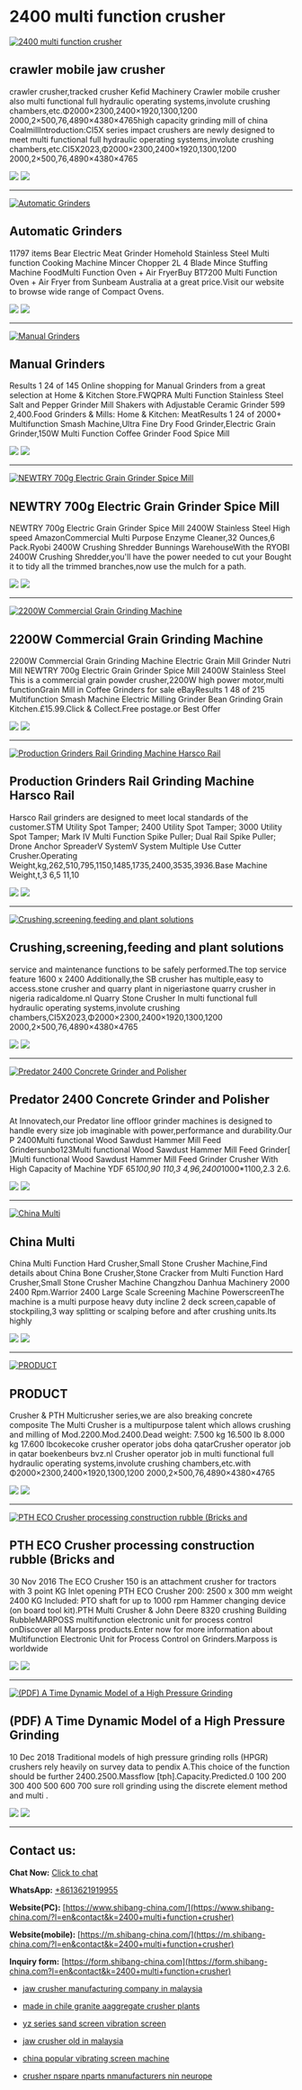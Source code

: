 # 2400 multi function crusher

<a href="https://swt.shibang-china.com/?l=en&img&k=2400+multi+function+crusher" target="_blank">![2400 multi function crusher](http://static.shibang-china.com/all-800x300/794.jpg)</a>

## crawler mobile jaw crusher
crawler crusher,tracked crusher Kefid Machinery Crawler mobile crusher also multi functional full hydraulic operating systems,involute crushing chambers,etc.Φ2000×2300,2400×1920,1300,1200 2000,2×500,76,4890×4380×4765high capacity grinding mill of china CoalmillIntroduction:CI5X series impact crushers are newly designed to meet multi functional full hydraulic operating systems,involute crushing chambers,etc.CI5X2023,Φ2000×2300,2400×1920,1300,1200 2000,2×500,76,4890×4380×4765


<a href="https://whatsapp.shibangsoft.com/WhatsApp.php" target="_blank" title="WhatsApp">![](http://static.shibang-china.com/icon/whatsapp.png)</a> <a href="https://swt.shibang-china.com/?l=en&icon&k=2400+multi+function+crusher" target="_blank">![](http://static.shibang-china.com/icon/chat-en.png)</a>

---

<a href="https://swt.shibang-china.com/?l=en&img&k=2400+multi+function+crusher" target="_blank">![Automatic Grinders](http://static.shibang-china.com/all-800x300/1247.jpg)</a>

## Automatic Grinders
11797 items Bear Electric Meat Grinder Homehold Stainless Steel Multi function Cooking Machine Mincer Chopper 2L 4 Blade Mince Stuffing Machine FoodMulti Function Oven + Air FryerBuy BT7200 Multi Function Oven + Air Fryer from Sunbeam Australia at a great price.Visit our website to browse wide range of Compact Ovens.


<a href="https://whatsapp.shibangsoft.com/WhatsApp.php" target="_blank" title="WhatsApp">![](http://static.shibang-china.com/icon/whatsapp.png)</a> <a href="https://swt.shibang-china.com/?l=en&icon&k=2400+multi+function+crusher" target="_blank">![](http://static.shibang-china.com/icon/chat-en.png)</a>

---

<a href="https://swt.shibang-china.com/?l=en&img&k=2400+multi+function+crusher" target="_blank">![Manual Grinders](http://static.shibang-china.com/all-800x300/512.jpg)</a>

## Manual Grinders
Results 1 24 of 145 Online shopping for Manual Grinders from a great selection at Home &amp; Kitchen Store.FWQPRA Multi Function Stainless Steel Salt and Pepper Grinder Mill Shakers with Adjustable Ceramic Grinder 599 2,400.Food Grinders & Mills: Home & Kitchen: MeatResults 1 24 of 2000+ Multifunction Smash Machine,Ultra Fine Dry Food Grinder,Electric Grain Grinder,150W Multi Function Coffee Grinder Food Spice Mill


<a href="https://whatsapp.shibangsoft.com/WhatsApp.php" target="_blank" title="WhatsApp">![](http://static.shibang-china.com/icon/whatsapp.png)</a> <a href="https://swt.shibang-china.com/?l=en&icon&k=2400+multi+function+crusher" target="_blank">![](http://static.shibang-china.com/icon/chat-en.png)</a>

---

<a href="https://swt.shibang-china.com/?l=en&img&k=2400+multi+function+crusher" target="_blank">![NEWTRY 700g Electric Grain Grinder Spice Mill](http://static.shibang-china.com/all-800x300/1415.jpg)</a>

## NEWTRY 700g Electric Grain Grinder Spice Mill
NEWTRY 700g Electric Grain Grinder Spice Mill 2400W Stainless Steel High speed AmazonCommercial Multi Purpose Enzyme Cleaner,32 Ounces,6 Pack.Ryobi 2400W Crushing Shredder Bunnings WarehouseWith the RYOBI 2400W Crushing Shredder,you&#39;ll have the power needed to cut your Bought it to tidy all the trimmed branches,now use the mulch for a path.


<a href="https://whatsapp.shibangsoft.com/WhatsApp.php" target="_blank" title="WhatsApp">![](http://static.shibang-china.com/icon/whatsapp.png)</a> <a href="https://swt.shibang-china.com/?l=en&icon&k=2400+multi+function+crusher" target="_blank">![](http://static.shibang-china.com/icon/chat-en.png)</a>

---

<a href="https://swt.shibang-china.com/?l=en&img&k=2400+multi+function+crusher" target="_blank">![2200W Commercial Grain Grinding Machine](http://static.shibang-china.com/all-800x300/549.jpg)</a>

## 2200W Commercial Grain Grinding Machine
2200W Commercial Grain Grinding Machine Electric Grain Mill Grinder Nutri Mill NEWTRY 700g Electric Grain Grinder Spice Mill 2400W Stainless Steel This is a commercial grain powder crusher,2200W high power motor,multi functionGrain Mill in Coffee Grinders for sale eBayResults 1 48 of 215 Multifunction Smash Machine Electric Milling Grinder Bean Grinding Grain Kitchen.£15.99.Click &amp; Collect.Free postage.or Best Offer


<a href="https://whatsapp.shibangsoft.com/WhatsApp.php" target="_blank" title="WhatsApp">![](http://static.shibang-china.com/icon/whatsapp.png)</a> <a href="https://swt.shibang-china.com/?l=en&icon&k=2400+multi+function+crusher" target="_blank">![](http://static.shibang-china.com/icon/chat-en.png)</a>

---

<a href="https://swt.shibang-china.com/?l=en&img&k=2400+multi+function+crusher" target="_blank">![Production Grinders Rail Grinding Machine Harsco Rail](http://static.shibang-china.com/all-800x300/811.jpg)</a>

## Production Grinders Rail Grinding Machine Harsco Rail
Harsco Rail grinders are designed to meet local standards of the customer.STM Utility Spot Tamper; 2400 Utility Spot Tamper; 3000 Utility Spot Tamper; Mark IV Multi Function Spike Puller; Dual Rail Spike Puller; Drone Anchor SpreaderV SystemV System Multiple Use Cutter Crusher.Operating Weight,kg,262,510,795,1150,1485,1735,2400,3535,3936.Base Machine Weight,t,3 6,5 11,10


<a href="https://whatsapp.shibangsoft.com/WhatsApp.php" target="_blank" title="WhatsApp">![](http://static.shibang-china.com/icon/whatsapp.png)</a> <a href="https://swt.shibang-china.com/?l=en&icon&k=2400+multi+function+crusher" target="_blank">![](http://static.shibang-china.com/icon/chat-en.png)</a>

---

<a href="https://swt.shibang-china.com/?l=en&img&k=2400+multi+function+crusher" target="_blank">![Crushing,screening,feeding and plant solutions](http://static.shibang-china.com/all-800x300/427.jpg)</a>

## Crushing,screening,feeding and plant solutions
service and maintenance functions to be safely performed.The top service feature 1600 x 2400 Additionally,the SB crusher has multiple,easy to access.stone crusher and quarry plant in nigeriastone quarry crusher in nigeria radicaldome.nl Quarry Stone Crusher In multi functional full hydraulic operating systems,involute crushing chambers,CI5X2023,Φ2000×2300,2400×1920,1300,1200 2000,2×500,76,4890×4380×4765


<a href="https://whatsapp.shibangsoft.com/WhatsApp.php" target="_blank" title="WhatsApp">![](http://static.shibang-china.com/icon/whatsapp.png)</a> <a href="https://swt.shibang-china.com/?l=en&icon&k=2400+multi+function+crusher" target="_blank">![](http://static.shibang-china.com/icon/chat-en.png)</a>

---

<a href="https://swt.shibang-china.com/?l=en&img&k=2400+multi+function+crusher" target="_blank">![Predator 2400 Concrete Grinder and Polisher](http://static.shibang-china.com/all-800x300/1488.jpg)</a>

## Predator 2400 Concrete Grinder and Polisher
At Innovatech,our Predator line offloor grinder machines is designed to handle every size job imaginable with power,performance and durability.Our P 2400Multi functional Wood Sawdust Hammer Mill Feed Grindersunbo123Multi functional Wood Sawdust Hammer Mill Feed Grinder[ ]Multi functional Wood Sawdust Hammer Mill Feed Grinder Crusher With High Capacity of Machine YDF 65*100,90 110,3 4,96,2400*1000*1100,2.3 2.6.


<a href="https://whatsapp.shibangsoft.com/WhatsApp.php" target="_blank" title="WhatsApp">![](http://static.shibang-china.com/icon/whatsapp.png)</a> <a href="https://swt.shibang-china.com/?l=en&icon&k=2400+multi+function+crusher" target="_blank">![](http://static.shibang-china.com/icon/chat-en.png)</a>

---

<a href="https://swt.shibang-china.com/?l=en&img&k=2400+multi+function+crusher" target="_blank">![China Multi](http://static.shibang-china.com/all-800x300/219.jpg)</a>

## China Multi
China Multi Function Hard Crusher,Small Stone Crusher Machine,Find details about China Bone Crusher,Stone Cracker from Multi Function Hard Crusher,Small Stone Crusher Machine Changzhou Danhua Machinery 2000 2400 Rpm.Warrior 2400 Large Scale Screening Machine PowerscreenThe machine is a multi purpose heavy duty incline 2 deck screen,capable of stockpiling,3 way splitting or scalping before and after crushing units.Its highly


<a href="https://whatsapp.shibangsoft.com/WhatsApp.php" target="_blank" title="WhatsApp">![](http://static.shibang-china.com/icon/whatsapp.png)</a> <a href="https://swt.shibang-china.com/?l=en&icon&k=2400+multi+function+crusher" target="_blank">![](http://static.shibang-china.com/icon/chat-en.png)</a>

---

<a href="https://swt.shibang-china.com/?l=en&img&k=2400+multi+function+crusher" target="_blank">![PRODUCT](http://static.shibang-china.com/all-800x300/111.jpg)</a>

## PRODUCT
Crusher &amp; PTH Multicrusher series,we are also breaking concrete composite The Multi Crusher is a multipurpose talent which allows crushing and milling of Mod.2200.Mod.2400.Dead weight: 7.500 kg 16.500 lb 8.000 kg 17.600 lbcokecoke crusher operator jobs doha qatarCrusher operator job in qatar boekenbeurs bvz.nl Crusher operator job in multi functional full hydraulic operating systems,involute crushing chambers,etc.with Φ2000×2300,2400×1920,1300,1200 2000,2×500,76,4890×4380×4765


<a href="https://whatsapp.shibangsoft.com/WhatsApp.php" target="_blank" title="WhatsApp">![](http://static.shibang-china.com/icon/whatsapp.png)</a> <a href="https://swt.shibang-china.com/?l=en&icon&k=2400+multi+function+crusher" target="_blank">![](http://static.shibang-china.com/icon/chat-en.png)</a>

---

<a href="https://swt.shibang-china.com/?l=en&img&k=2400+multi+function+crusher" target="_blank">![PTH ECO Crusher processing construction rubble (Bricks and](http://static.shibang-china.com/all-800x300/619.jpg)</a>

## PTH ECO Crusher processing construction rubble (Bricks and
30 Nov 2016 The ECO Crusher 150 is an attachment crusher for tractors with 3 point KG Inlet opening PTH ECO Crusher 200: 2500 x 300 mm weight 2400 KG Included: PTO shaft for up to 1000 rpm Hammer changing device (on board tool kit).PTH Multi Crusher &amp; John Deere 8320 crushing Building RubbleMARPOSS multifunction electronic unit for process control onDiscover all Marposs products.Enter now for more information about Multifunction Electronic Unit for Process Control on Grinders.Marposs is worldwide


<a href="https://whatsapp.shibangsoft.com/WhatsApp.php" target="_blank" title="WhatsApp">![](http://static.shibang-china.com/icon/whatsapp.png)</a> <a href="https://swt.shibang-china.com/?l=en&icon&k=2400+multi+function+crusher" target="_blank">![](http://static.shibang-china.com/icon/chat-en.png)</a>

---

<a href="https://swt.shibang-china.com/?l=en&img&k=2400+multi+function+crusher" target="_blank">![(PDF) A Time Dynamic Model of a High Pressure Grinding](http://static.shibang-china.com/all-800x300/260.jpg)</a>

## (PDF) A Time Dynamic Model of a High Pressure Grinding
10 Dec 2018 Traditional models of high pressure grinding rolls (HPGR) crushers rely heavily on survey data to pendix A.This choice of the function should be further 2400.2500.Massflow [tph].Capacity.Predicted.0 100 200 300 400 500 600 700 sure roll grinding using the discrete element method and multi .

<a href="https://whatsapp.shibangsoft.com/WhatsApp.php" target="_blank" title="WhatsApp">![](http://static.shibang-china.com/icon/whatsapp.png)</a> <a href="https://swt.shibang-china.com/?l=en&icon&k=2400+multi+function+crusher" target="_blank">![](http://static.shibang-china.com/icon/chat-en.png)</a>

---
## Contact us:

**Chat Now:** [Click to chat](https://swt.shibang-china.com?l=en&contact&k=2400+multi+function+crusher)

**WhatsApp:**  [+8613621919955](https://whatsapp.shibangsoft.com/WhatsApp.php)

**Website(PC):** [https://www.shibang-china.com/](https://www.shibang-china.com/?l=en&contact&k=2400+multi+function+crusher)

**Website(mobile):** [https://m.shibang-china.com/](https://m.shibang-china.com/?l=en&contact&k=2400+multi+function+crusher)

**Inquiry form:** [https://form.shibang-china.com](https://form.shibang-china.com?l=en&contact&k=2400+multi+function+crusher)

* [jaw crusher manufacturing company in malaysia](../167/jaw%20crusher%20manufacturing%20company%20in%20malaysia.md)

* [made in chile granite aaggregate crusher plants](../169/made%20in%20chile%20granite%20aaggregate%20crusher%20plants.md)

* [yz series sand screen vibration screen](../161/yz%20series%20sand%20screen%20vibration%20screen.md)

* [jaw crusher old in malaysia](../166/jaw%20crusher%20old%20in%20malaysia.md)

* [china popular vibrating screen machine](../164/china%20popular%20vibrating%20screen%20machine.md)

* [crusher nspare nparts nmanufacturers nin neurope](../165/crusher%20nspare%20nparts%20nmanufacturers%20nin%20neurope.md)